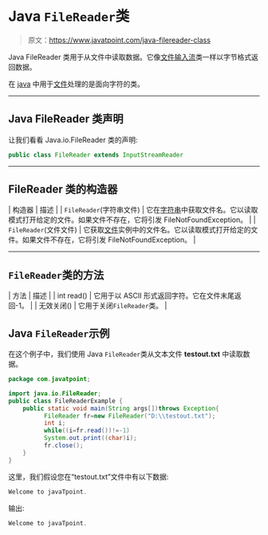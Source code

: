 # Java `FileReader`类

> 原文：<https://www.javatpoint.com/java-filereader-class>

Java FileReader 类用于从文件中读取数据。它像[文件输入流](java-fileinputstream-class)类一样以字节格式返回数据。

在 [java](java-tutorial) 中用于[文件](java-file-class)处理的是面向字符的类。

* * *

## Java FileReader 类声明

让我们看看 Java.io.FileReader 类的声明:

```java
public class FileReader extends InputStreamReader

```

* * *

## FileReader 类的构造器

| 构造器 | 描述 |
| `FileReader`(字符串文件) | 它在[字符串](java-string)中获取文件名。它以读取模式打开给定的文件。如果文件不存在，它将引发 FileNotFoundException。 |
| `FileReader`(文件文件) | 它获取[文件](java-file-class)实例中的文件名。它以读取模式打开给定的文件。如果文件不存在，它将引发 FileNotFoundException。 |

* * *

## `FileReader`类的方法

| 方法 | 描述 |
| int read() | 它用于以 ASCII 形式返回字符。它在文件末尾返回-1。 |
| 无效关闭() | 它用于关闭`FileReader`类。 |

## Java `FileReader`示例

在这个例子中，我们使用 Java `FileReader`类从文本文件 **testout.txt** 中读取数据。

```java
package com.javatpoint;

import java.io.FileReader;
public class FileReaderExample {
	public static void main(String args[])throws Exception{  
		  FileReader fr=new FileReader("D:\\testout.txt");  
		  int i;  
		  while((i=fr.read())!=-1)  
		  System.out.print((char)i);  
		  fr.close();  
	}  
}  

```

这里，我们假设您在“testout.txt”文件中有以下数据:

```java
Welcome to javaTpoint.

```

输出:

```java
Welcome to javaTpoint.

```
